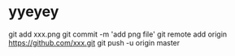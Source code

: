 # yyeyey

git add xxx.png
git commit -m 'add png file'
git remote add origin https://github.com/xxx.git
git push -u origin master
